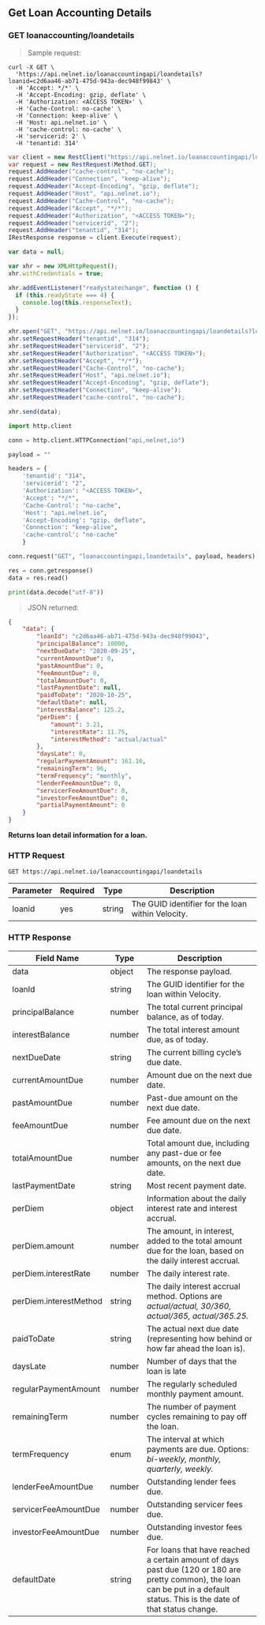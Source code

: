 <!--Endpoint introduction -->
## Get Loan Accounting Details

### GET loanaccounting/loandetails

<!-- RIGHT: code samples -->

> Sample request:

```shell
curl -X GET \
  'https://api.nelnet.io/loanaccountingapi/loandetails?loanid=c2d6aa46-ab71-475d-943a-dec948f99843' \
  -H 'Accept: */*' \
  -H 'Accept-Encoding: gzip, deflate' \
  -H 'Authorization: <ACCESS TOKEN>' \
  -H 'Cache-Control: no-cache' \
  -H 'Connection: keep-alive' \
  -H 'Host: api.nelnet.io' \
  -H 'cache-control: no-cache' \
  -H 'servicerid: 2' \
  -H 'tenantid: 314'
```

```csharp
var client = new RestClient("https://api.nelnet.io/loanaccountingapi/loandetails?loanid=c2d6aa46-ab71-475d-943a-dec948f99843");
var request = new RestRequest(Method.GET);
request.AddHeader("cache-control", "no-cache");
request.AddHeader("Connection", "keep-alive");
request.AddHeader("Accept-Encoding", "gzip, deflate");
request.AddHeader("Host", "api.nelnet.io");
request.AddHeader("Cache-Control", "no-cache");
request.AddHeader("Accept", "*/*");
request.AddHeader("Authorization", "<ACCESS TOKEN>");
request.AddHeader("servicerid", "2");
request.AddHeader("tenantid", "314");
IRestResponse response = client.Execute(request);
```

```javascript
var data = null;

var xhr = new XMLHttpRequest();
xhr.withCredentials = true;

xhr.addEventListener("readystatechange", function () {
  if (this.readyState === 4) {
    console.log(this.responseText);
  }
});

xhr.open("GET", "https://api.nelnet.io/loanaccountingapi/loandetails?loanid=c2d6aa46-ab71-475d-943a-dec948f99843");
xhr.setRequestHeader("tenantid", "314");
xhr.setRequestHeader("servicerid", "2");
xhr.setRequestHeader("Authorization", "<ACCESS TOKEN>");
xhr.setRequestHeader("Accept", "*/*");
xhr.setRequestHeader("Cache-Control", "no-cache");
xhr.setRequestHeader("Host", "api.nelnet.io");
xhr.setRequestHeader("Accept-Encoding", "gzip, deflate");
xhr.setRequestHeader("Connection", "keep-alive");
xhr.setRequestHeader("cache-control", "no-cache");

xhr.send(data);
```

```python
import http.client

conn = http.client.HTTPConnection("api,nelnet,io")

payload = ""

headers = {
    'tenantid': "314",
    'servicerid': "2",
    'Authorization': "<ACCESS TOKEN>",
    'Accept': "*/*",
    'Cache-Control': "no-cache",
    'Host': "api.nelnet.io",
    'Accept-Encoding': "gzip, deflate",
    'Connection': "keep-alive",
    'cache-control': "no-cache"
    }

conn.request("GET", "loanaccountingapi,loandetails", payload, headers)

res = conn.getresponse()
data = res.read()

print(data.decode("utf-8"))
```

> JSON returned:

```json
{
    "data": {
        "loanId": "c2d6aa46-ab71-475d-943a-dec948f99843",
        "principalBalance": 10000,
        "nextDueDate": "2020-09-25",
        "currentAmountDue": 0,
        "pastAmountDue": 0,
        "feeAmountDue": 0,
        "totalAmountDue": 0,
        "lastPaymentDate": null,
        "paidToDate": "2020-10-25",
        "defaultDate": null,
        "interestBalance": 125.2,
        "perDiem": {
            "amount": 3.21,
            "interestRate": 11.75,
            "interestMethod": "actual/actual"
        },
        "daysLate": 0,
        "regularPaymentAmount": 161.16,
        "remainingTerm": 96,
        "termFrequency": "monthly",
        "lenderFeeAmountDue": 0,
        "servicerFeeAmountDue": 0,
        "investorFeeAmountDue": 0,
        "partialPaymentAmount": 0
    }
}
```

<!-- LEFT: documentation -->

**Returns loan detail information for a loan.**

### HTTP Request

`GET https://api.nelnet.io/loanaccountingapi/loandetails`

Parameter | Required | Type   | Description
----------| -------- | ------ | -----------
loanid | yes | string | The GUID identifier for the loan within Velocity.

### HTTP Response

Field Name | Type | Description
---------- | ------- | -------
data | object | The response payload.
loanId | string | The GUID identifier for the loan within Velocity.
principalBalance | number | The total current principal balance, as of today.
interestBalance | number | The total interest amount due, as of today.
nextDueDate | string | The current billing cycle’s due date.
currentAmountDue | number | Amount due on the next due date.
pastAmountDue | number | Past-due amount on the next due date.
feeAmountDue | number | Fee amount due on the next due date.
totalAmountDue | number | Total amount due, including any past-due or fee amounts, on the next due date.
lastPaymentDate | string | Most recent payment date.
perDiem | object | Information about the daily interest rate and interest accrual.
perDiem.amount | number | The amount, in interest, added to the total amount due for the loan, based on the daily interest accrual.
perDiem.interestRate | number | The daily interest rate.
perDiem.interestMethod | string | The daily interest accrual method. Options are *actual/actual, 30/360, actual/365, actual/365.25.*
paidToDate | string | The actual next due date (representing how behind or how far ahead the loan is).
daysLate | number | Number of days that the loan is late
regularPaymentAmount | number | The regularly scheduled monthly payment amount.
remainingTerm | number | The number of payment cycles remaining to pay off the loan.
termFrequency | enum | The interval at which payments are due. Options: *bi-weekly, monthly, quarterly, weekly.* 
lenderFeeAmountDue | number | Outstanding lender fees due.
servicerFeeAmountDue | number | Outstanding servicer fees due.
investorFeeAmountDue | number | Outstanding investor fees due.
defaultDate | string | For loans that have reached a certain amount of days past due (120 or 180 are pretty common), the loan can be put in a default status. This is the date of that status change. 
